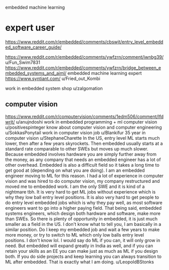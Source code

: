 embedded machine learning 
# expert user 

https://www.reddit.com/r/embedded/comments/cbswjt/entry_level_embedded_software_career_guide/ 



https://www.reddit.com/r/embedded/comments/ywfzrn/comment/iwnbg39/
u/Fun_Swim7831
https://www.reddit.com/r/embedded/comments/ywfzrn/bridge_between_embedded_systems_and_aiml/
embedded machine learning expert
https://www.syntiant.com/
u/Fried_out_Kombi


work in embedded system shop 
u/zalgomation



## computer vision  
https://www.reddit.com/r/computervision/comments/1edm506/comment/lfdwrjt/
u/anujndoshi
work in embedded programming + ml  computer vision
u/positivespinteger
know about computer vision and computer engineering 
u/SokkasPonytail
work in computer vision job 
u/Blankifur 
35 year in computer vision 
u/StephaneCharette 
In the US, entry level ML starts much lower, then after a few years skyrockets. Then embedded usually starts at a standard rate comparable to other SWEs but moves up much slower. Because embedded involves hardware you are simply further away from the money, as any company that needs an embedded engineer has a lot of other overhead. Embedded is also a difficult field so it takes a long time to get good at (depending on what you are doing). I am an embedded engineer moving to ML for this reason. I had a lot of experience in computer vision and was hired to do computer vision, my company restructured and moved me to embedded work. I am the only SWE and it is kind of a nightmare tbh. It is very hard to get ML jobs without experience which is why they low ball entry level positions. It is also very hard to get people to do entry level embedded jobs which is why they pay well, as most software engineers want to go into a higher paying field. That being said, embedded systems engineers, which design both hardware and software, make more than SWEs. So there is plenty of opportunity in embedded, it is just much smaller as a field in the US. I don't know what to tell you, I am basically in a similar position. Do I keep my embedded job and wait a few years to make more money, or try to switch to ML which only low balls entry level positions. I don't know lol. I would say do ML if you can, it will only grow in need. But embedded will expand greatly in India as well, and if you can retain your skills as an EE you can make just as much as ML if you design both. If you do side projects and keep learning you can always transition to ML after embedded. That is exactly what I am doing.
u/LeopoldBStonks